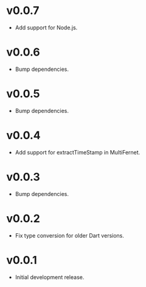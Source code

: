 # v0.0.7

- Add support for Node.js.

# v0.0.6

- Bump dependencies.

# v0.0.5

- Bump dependencies.

# v0.0.4

- Add support for extractTimeStamp in MultiFernet.

# v0.0.3

- Bump dependencies.

# v0.0.2

- Fix type conversion for older Dart versions.

# v0.0.1

- Initial development release.
